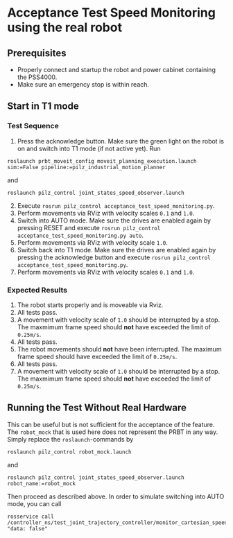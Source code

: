 <!--
Copyright © 2020 Pilz GmbH & Co. KG

Licensed under the Apache License, Version 2.0 (the "License");
you may not use this file except in compliance with the License.
You may obtain a copy of the License at

    http://www.apache.org/licenses/LICENSE-2.0

Unless required by applicable law or agreed to in writing, software
distributed under the License is distributed on an "AS IS" BASIS,
WITHOUT WARRANTIES OR CONDITIONS OF ANY KIND, either express or implied.
See the License for the specific language governing permissions and
limitations under the License.

-->

# Acceptance Test Speed Monitoring using the real robot

## Prerequisites
  - Properly connect and startup the robot and power cabinet containing the PSS4000.
  - Make sure an emergency stop is within reach.

## Start in T1 mode

### Test Sequence

  1. Press the acknowledge button. Make sure the green light on the robot is on and switch into T1 mode (if not active yet). Run
  ```
  roslaunch prbt_moveit_config moveit_planning_execution.launch sim:=False pipeline:=pilz_industrial_motion_planner
  ```
  and
  ```
  roslaunch pilz_control joint_states_speed_observer.launch
  ```
  2. Execute `rosrun pilz_control acceptance_test_speed_monitoring.py`.
  3. Perform movements via RViz with velocity scales `0.1` and `1.0`.
  4. Switch into AUTO mode. Make sure the drives are enabled again by pressing RESET and execute `rosrun pilz_control acceptance_test_speed_monitoring.py auto`.
  5. Perform movements via RViz with velocity scale `1.0`.
  6. Switch back into T1 mode. Make sure the drives are enabled again by pressing the acknowledge button and execute `rosrun pilz_control acceptance_test_speed_monitoring.py`.
  7. Perform movements via RViz with velocity scales `0.1` and `1.0`.

### Expected Results
  1. The robot starts properly and is moveable via Rviz.
  2. All tests pass.
  3. A movement with velocity scale of `1.0` should be interrupted by a stop. The maxmimum frame speed should **not** have exceeded the limit of `0.25m/s`.
  4. All tests pass.
  5. The robot movements should **not** have been interrupted. The maximum frame speed should have exceeded the limit of `0.25m/s`. 
  6. All tests pass.
  7. A movement with velocity scale of `1.0` should be interrupted by a stop. The maxmimum frame speed should **not** have exceeded the limit of `0.25m/s`.

## Running the Test Without Real Hardware

  This can be useful but is not sufficient for the acceptance of the feature. The `robot_mock` that is used here does not represent the PRBT in any way. Simply replace the `roslaunch`-commands by
  ```
  roslaunch pilz_control robot_mock.launch
  ```
  and
  ```
  roslaunch pilz_control joint_states_speed_observer.launch robot_name:=robot_mock
  ```
  Then proceed as described above. In order to simulate switching into AUTO mode, you can call
  ```
  rosservice call /controller_ns/test_joint_trajectory_controller/monitor_cartesian_speed "data: false"
  ```
